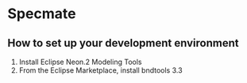 # Specmate

## How to set up your development environment
1) Install Eclipse Neon.2 Modeling Tools
2) From the Eclipse Marketplace, install bndtools 3.3


